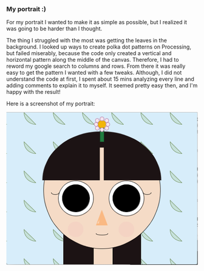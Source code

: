 ### My portrait :)


For my portrait I wanted to make it as simple as possible, but I realized it was going to be harder than I thought.

The thing I struggled with the most was getting the leaves in the background. I looked up ways to create polka dot patterns on Processing, but failed miserably, because the code only created a vertical and horizontal pattern along the middle of the canvas. Therefore, I had to reword my google search to columns and rows. From there it was really easy to get the pattern I wanted with a few tweaks. Although, I did not understand the code at first, I spent about 15 mins analyzing every line and adding comments to explain it to myself. It seemed pretty easy then, and I'm happy with the result!



Here is a screenshot of my portrait:

![](https://github.com/FatimaAlmaazmi/introIM/blob/master/pics/Screen%20Shot%202020-09-13%20at%209.00.40%20PM.png)


